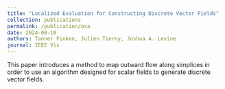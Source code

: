 ```yaml
---
title: "Localized Evaluation for Constructing Discrete Vector Fields"
collection: publications
permalink: /publication/osa
date: 2024-08-10
authors: Tanner Finken, Julien Tierny, Joshua A. Levine
journal: IEEE Vis
---
```

This paper introduces a method to map outward flow along simplices in order to use an algorithm designed for scalar fields to generate discrete vector fields.
